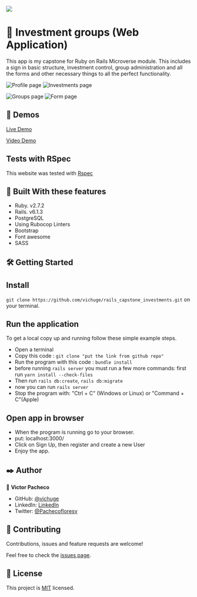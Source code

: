 ![](https://img.shields.io/badge/Microverse-blueviolet)

#  🧐 Investment groups (Web Application)

This app is my capstone for Ruby on Rails Microverse module. This includes a sign in basic structure, investment control, group administration and all the forms and other necessary things to all the perfect functionality.

![Profile page](./docs/Screenshot_11.png) ![Investments page](./docs/Screenshot_2.png)

![Groups page](./docs/Screenshot_4.png) ![Form page](./docs/Screenshot_5.png)

## 🔴 Demos

[Live Demo]()

[Video Demo]()

## Tests with RSpec 

This website was tested with [Rspec](https://en.wikipedia.org/wiki/RSpec)

## 🔧 Built With these features
- Ruby. v2.7.2
- Rails. v6.1.3
- PostgreSQL
- Using Rubocop Linters
- Bootstrap
- Font awesome
- SASS

## 🛠 Getting Started
## Install

```git clone https://github.com/vichuge/rails_capstone_investments.git``` on your terminal.

## Run the application
To get a local copy up and running follow these simple example steps.

- Open a terminal
- Copy this code : ```git clone "put the link from github repo"```
- Run the program with this code : ```bundle install```
- before running ```rails server``` you must run a few more commands: first run ```yarn install --check-files```
- Then run ```rails db:create```, ```rails db:migrate```
- now you can run ```rails server```
- Stop the program with: "Ctrl + C" (Windows or Linux) or "Command + C"(Apple)

## Open app in browser

- When the program is running go to your browser.
- put: localhost:3000/
- Click on Sign Up, then register and create a new User
- Enjoy the app.

## ✒️ Author

👤 **Victor Pacheco**

- GitHub: [@vichuge](https://github.com/vichuge)
- LinkedIn: [LinkedIn](https://www.linkedin.com/in/victor-pacheco-7946aab2/)
- Twitter: [@Pachecofloresv](https://twitter.com/Pachecofloresv)

## 🤝 Contributing
Contributions, issues and feature requests are welcome!

Feel free to check the [issues page](https://github.com/vichuge/rails_capstone_investments/issues).

## 📝 License
This project is [MIT](./LICENSE) licensed.